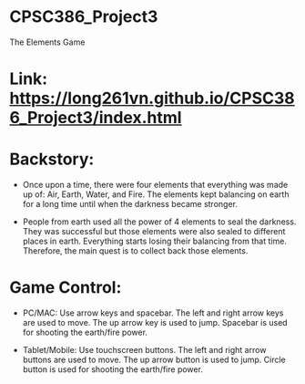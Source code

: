 # CPSC386_Project3
The Elements Game

# Link: https://long261vn.github.io/CPSC386_Project3/index.html

# Backstory:

- Once upon a time, there were four elements that everything was made up of: Air, Earth, Water, and Fire. The elements kept balancing on earth for a long time until when the darkness became stronger.

- People from earth used all the power of 4 elements to seal the darkness. They was successful but those elements were also sealed to different places in earth. Everything starts losing their balancing from that time. Therefore, the main quest is to collect back those elements.

# Game Control:

- PC/MAC: Use arrow keys and spacebar. The left and right arrow keys are used to move. The up arrow key is used to jump. Spacebar is used for shooting the earth/fire power.

- Tablet/Mobile: Use touchscreen buttons. The left and right arrow buttons are used to move. The up arrow button is used to jump. Circle button is used for shooting the earth/fire power.
